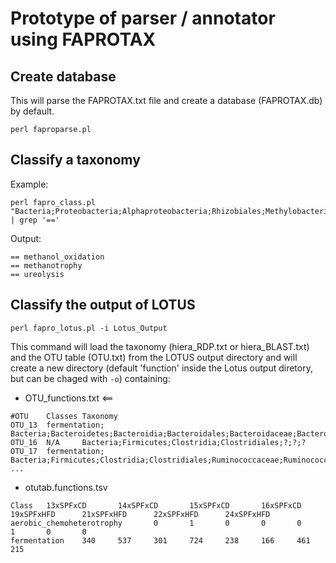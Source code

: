# Prototype of parser / annotator using FAPROTAX



## Create database 

This will parse the FAPROTAX.txt file and create a database (FAPROTAX.db) by default. 
```
perl faproparse.pl 
```

## Classify a taxonomy

Example:
```
perl fapro_class.pl "Bacteria;Proteobacteria;Alphaproteobacteria;Rhizobiales;Methylobacteriaceae;Methylobacterium;" | grep '=='
```

Output:
```
== methanol_oxidation
== methanotrophy
== ureolysis
```

## Classify the output of LOTUS

```
perl fapro_lotus.pl -i Lotus_Output
```

This command will load the taxonomy (hiera_RDP.txt or hiera_BLAST.txt) and the OTU table (OTU.txt) from the LOTUS output 
directory and will create a new directory (default 'function' inside the Lotus output diretory, but can be chaged with `-o`)
containing:

 - OTU_functions.txt <==
```
#OTU    Classes Taxonomy
OTU_13  fermentation;   Bacteria;Bacteroidetes;Bacteroidia;Bacteroidales;Bacteroidaceae;Bacteroides;acidifaciens
OTU_16  N/A     Bacteria;Firmicutes;Clostridia;Clostridiales;?;?;?
OTU_17  fermentation;   Bacteria;Firmicutes;Clostridia;Clostridiales;Ruminococcaceae;Ruminococcus;?
...
```
 - otutab.functions.tsv
```
Class   13xSPFxCD       14xSPFxCD       15xSPFxCD       16xSPFxCD       19xSPFxHFD      21xSPFxHFD      22xSPFxHFD      24xSPFxHFD
aerobic_chemoheterotrophy       0       1       0       0       0       1       0       0
fermentation    340     537     301     724     238     166     461     215
```
